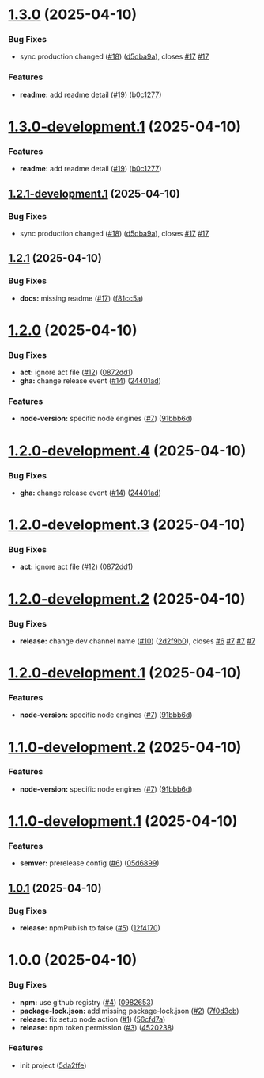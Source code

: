 # [1.3.0](https://github.com/teeradech-th/poc-semver-canary/compare/v1.2.1...v1.3.0) (2025-04-10)


### Bug Fixes

* sync production changed ([#18](https://github.com/teeradech-th/poc-semver-canary/issues/18)) ([d5dba9a](https://github.com/teeradech-th/poc-semver-canary/commit/d5dba9a5740d846b18df0cdc0997effac40c91b4)), closes [#17](https://github.com/teeradech-th/poc-semver-canary/issues/17) [#17](https://github.com/teeradech-th/poc-semver-canary/issues/17)


### Features

* **readme:** add readme detail ([#19](https://github.com/teeradech-th/poc-semver-canary/issues/19)) ([b0c1277](https://github.com/teeradech-th/poc-semver-canary/commit/b0c127714963a12e83145508a3843f07faee61bd))

# [1.3.0-development.1](https://github.com/teeradech-th/poc-semver-canary/compare/v1.2.1-development.1...v1.3.0-development.1) (2025-04-10)


### Features

* **readme:** add readme detail ([#19](https://github.com/teeradech-th/poc-semver-canary/issues/19)) ([b0c1277](https://github.com/teeradech-th/poc-semver-canary/commit/b0c127714963a12e83145508a3843f07faee61bd))

## [1.2.1-development.1](https://github.com/teeradech-th/poc-semver-canary/compare/v1.2.0...v1.2.1-development.1) (2025-04-10)


### Bug Fixes

* sync production changed ([#18](https://github.com/teeradech-th/poc-semver-canary/issues/18)) ([d5dba9a](https://github.com/teeradech-th/poc-semver-canary/commit/d5dba9a5740d846b18df0cdc0997effac40c91b4)), closes [#17](https://github.com/teeradech-th/poc-semver-canary/issues/17) [#17](https://github.com/teeradech-th/poc-semver-canary/issues/17)

## [1.2.1](https://github.com/teeradech-th/poc-semver-canary/compare/v1.2.0...v1.2.1) (2025-04-10)


### Bug Fixes

* **docs:** missing readme ([#17](https://github.com/teeradech-th/poc-semver-canary/issues/17)) ([f81cc5a](https://github.com/teeradech-th/poc-semver-canary/commit/f81cc5a80f132a3278c39fedd0fe9169460ea5c0))

# [1.2.0](https://github.com/teeradech-th/poc-semver-canary/compare/v1.1.1...v1.2.0) (2025-04-10)


### Bug Fixes

* **act:** ignore act file ([#12](https://github.com/teeradech-th/poc-semver-canary/issues/12)) ([0872dd1](https://github.com/teeradech-th/poc-semver-canary/commit/0872dd1874e68d9ce8ac478195a6c316e1dd3642))
* **gha:** change release event ([#14](https://github.com/teeradech-th/poc-semver-canary/issues/14)) ([24401ad](https://github.com/teeradech-th/poc-semver-canary/commit/24401ad33060895b83a8666d5d3ce8bf33848382))


### Features

* **node-version:** specific node engines ([#7](https://github.com/teeradech-th/poc-semver-canary/issues/7)) ([91bbb6d](https://github.com/teeradech-th/poc-semver-canary/commit/91bbb6d016ed0d8a176cd3332f23e91e9abb0431))

# [1.2.0-development.4](https://github.com/teeradech-th/poc-semver-canary/compare/v1.2.0-development.3...v1.2.0-development.4) (2025-04-10)


### Bug Fixes

* **gha:** change release event ([#14](https://github.com/teeradech-th/poc-semver-canary/issues/14)) ([24401ad](https://github.com/teeradech-th/poc-semver-canary/commit/24401ad33060895b83a8666d5d3ce8bf33848382))

# [1.2.0-development.3](https://github.com/teeradech-th/poc-semver-canary/compare/v1.2.0-development.2...v1.2.0-development.3) (2025-04-10)


### Bug Fixes

* **act:** ignore act file ([#12](https://github.com/teeradech-th/poc-semver-canary/issues/12)) ([0872dd1](https://github.com/teeradech-th/poc-semver-canary/commit/0872dd1874e68d9ce8ac478195a6c316e1dd3642))

# [1.2.0-development.2](https://github.com/teeradech-th/poc-semver-canary/compare/v1.2.0-development.1...v1.2.0-development.2) (2025-04-10)


### Bug Fixes

* **release:** change dev channel name ([#10](https://github.com/teeradech-th/poc-semver-canary/issues/10)) ([2d2f9b0](https://github.com/teeradech-th/poc-semver-canary/commit/2d2f9b0197c500e11c6e93fc26827027c1cdb01e)), closes [#6](https://github.com/teeradech-th/poc-semver-canary/issues/6) [#7](https://github.com/teeradech-th/poc-semver-canary/issues/7) [#7](https://github.com/teeradech-th/poc-semver-canary/issues/7) [#7](https://github.com/teeradech-th/poc-semver-canary/issues/7)

# [1.2.0-development.1](https://github.com/teeradech-th/poc-semver-canary/compare/v1.1.0...v1.2.0-development.1) (2025-04-10)


### Features

* **node-version:** specific node engines ([#7](https://github.com/teeradech-th/poc-semver-canary/issues/7)) ([91bbb6d](https://github.com/teeradech-th/poc-semver-canary/commit/91bbb6d016ed0d8a176cd3332f23e91e9abb0431))

# [1.1.0-development.2](https://github.com/teeradech-th/poc-semver-canary/compare/v1.1.0-development.1...v1.1.0-development.2) (2025-04-10)

### Features

* **node-version:** specific node engines ([#7](https://github.com/teeradech-th/poc-semver-canary/issues/7)) ([91bbb6d](https://github.com/teeradech-th/poc-semver-canary/commit/91bbb6d016ed0d8a176cd3332f23e91e9abb0431))

# [1.1.0-development.1](https://github.com/teeradech-th/poc-semver-canary/compare/v1.0.1...v1.1.0-development.1) (2025-04-10)

### Features

* **semver:** prerelease config ([#6](https://github.com/teeradech-th/poc-semver-canary/issues/6)) ([05d6899](https://github.com/teeradech-th/poc-semver-canary/commit/05d6899b34abd8b84a2a0fcb1d41cddf67036e54))

## [1.0.1](https://github.com/teeradech-th/poc-semver-canary/compare/v1.0.0...v1.0.1) (2025-04-10)

### Bug Fixes

* **release:** npmPublish to false ([#5](https://github.com/teeradech-th/poc-semver-canary/issues/5)) ([12f4170](https://github.com/teeradech-th/poc-semver-canary/commit/12f4170cf5f06421c20c77dc40ccdfb46b0b9ec8))

# 1.0.0 (2025-04-10)

### Bug Fixes

* **npm:** use github registry ([#4](https://github.com/teeradech-th/poc-semver-canary/issues/4)) ([0982653](https://github.com/teeradech-th/poc-semver-canary/commit/0982653dd92f991862af1b366985fbb90e531752))
* **package-lock.json:** add missing package-lock.json ([#2](https://github.com/teeradech-th/poc-semver-canary/issues/2)) ([7f0d3cb](https://github.com/teeradech-th/poc-semver-canary/commit/7f0d3cb140eab77b11f5fb256e6bee4ce55e7f2e))
* **release:** fix setup node action ([#1](https://github.com/teeradech-th/poc-semver-canary/issues/1)) ([56cfd7a](https://github.com/teeradech-th/poc-semver-canary/commit/56cfd7a25828c1986ce2bb69a986d147e1666acc))
* **release:** npm token permission ([#3](https://github.com/teeradech-th/poc-semver-canary/issues/3)) ([4520238](https://github.com/teeradech-th/poc-semver-canary/commit/45202384493cfcfbab1c40b22309817f8479d713))

### Features

* init project ([5da2ffe](https://github.com/teeradech-th/poc-semver-canary/commit/5da2ffe6f76f9e23e3045c42df463a63419339a9))
